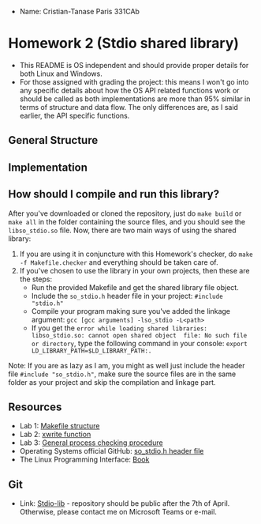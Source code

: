 * Name: Cristian-Tanase Paris 331CAb

# Homework <NR> 2 (Stdio shared library)

* This README is OS independent and should provide proper details for both Linux
and Windows.
* For those assigned with grading the project: this means I won't go into any
specific details about how the OS API related functions work or should be called
as both implementations are more than 95% similar in terms of structure and data flow. The
only differences are, as I said earlier, the API specific functions.

General Structure
-

Implementation
-


How should I compile and run this library?
-
After you've downloaded or cloned the repository, just do `make build` or
`make all` in the folder containing the source files, and you should see 
the `libso_stdio.so` file. Now, there are two main ways of using the
shared library:
1. If you are using it in conjuncture with this Homework's checker, do 
`make -f Makefile.checker` and everything should be taken care of.
2. If you've chosen to use the library in your own projects, then these are 
the steps:
    * Run the provided Makefile and get the shared library file object.
    * Include the `so_stdio.h` header file in your project: `#include "stdio.h"`
    * Compile your program making sure you've added the linkage argument:
      `gcc [gcc arguments] -lso_stdio -L<path>`
    * If you get the `error while loading shared libraries: libso_stdio.so:
      cannot open shared object  file: No such file or directory`, type the 
      following command in your console: `export LD_LIBRARY_PATH=$LD_LIBRARY_PATH:.` 

Note: If you are as lazy as I am, you might as well just include the header file 
`#include "so_stdio.h"`, make sure the source files are in the same folder as your
project and skip the compilation and linkage part. 

Resources
-
* Lab 1: [Makefile structure](https://ocw.cs.pub.ro/courses/so/laboratoare/laborator-01)
* Lab 2: [xwrite function](https://ocw.cs.pub.ro/courses/so/laboratoare/laborator-02)
* Lab 3: [General process checking procedure](https://ocw.cs.pub.ro/courses/so/laboratoare/laborator-03)
* Operating Systems official GitHub: [so_stdio.h header file](https://github.com/systems-cs-pub-ro/so/tree/master/assignments/2-stdio)
* The Linux Programming Interface: [Book](https://man7.org/tlpi/)

Git
-
* Link: [Stdio-lib](https://github.com/Cristi29P/stdio-lib.git) - repository should be public after the 7th of April. Otherwise, please contact me on Microsoft Teams or e-mail.